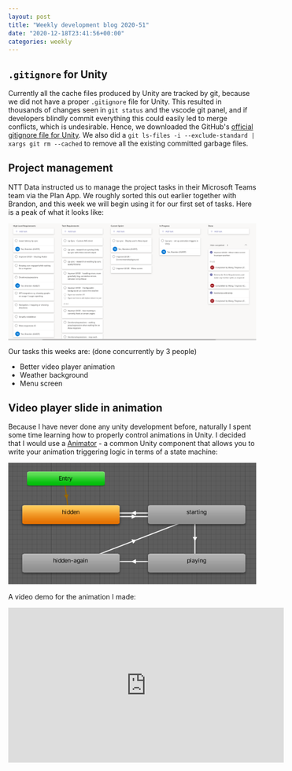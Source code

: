 ```yaml
---
layout: post
title: "Weekly development blog 2020-51"
date: "2020-12-18T23:41:56+00:00"
categories: weekly
---
```


## `.gitignore` for Unity

Currently all the cache files produced by Unity are tracked by git, because we did not have a proper `.gitignore` file for Unity. This resulted in thousands of changes seen in `git status` and the vscode git panel, and if developers blindly commit everything this could easily led to merge conflicts, which is undesirable. Hence, we downloaded the GitHub's [official gitignore file for Unity](https://github.com/github/gitignore/blob/master/Unity.gitignore). We also did a `git ls-files -i --exclude-standard | xargs git rm --cached` to remove all the existing committed garbage files.

## Project management

NTT Data instructed us to manage the project tasks in their Microsoft Teams team via the Plan App. We roughly sorted this out earlier together with Brandon, and this week we will begin using it for our first set of tasks. Here is a peak of what it looks like:

<a href="/assets/images/ms-team-plan-peak.png"><img src="/assets/images/ms-team-plan-peak.png" style="max-width: 100%; display: block; margin: 10px auto;"></a>

Our tasks this weeks are: (done concurrently by 3 people)

- Better video player animation
- Weather background
- Menu screen

## Video player slide in animation

Because I have never done any unity development before, naturally I spent some time learning how to properly control animations in Unity. I decided that I would use a [Animator](https://docs.unity3d.com/Manual/class-Animator.html) - a common Unity component that allows you to write your animation triggering logic in terms of a state machine:

<img src="/assets/images/unity-animator-state-machine.png" class="center">

A video demo for the animation I made:

<iframe width="560" height="315" src="https://www.youtube.com/embed/m-lBv1Xaueo" frameborder="0" allow="accelerometer; autoplay; clipboard-write; encrypted-media; gyroscope; picture-in-picture" allowfullscreen></iframe>

